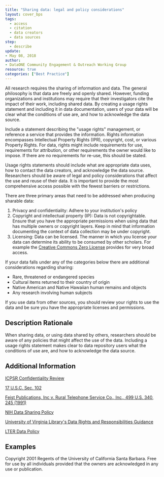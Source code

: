 ```yaml
---
title: "Sharing data: legal and policy considerations"
layout: cover_bps
tags:
  - access
  - citation
  - data creators
  - data sources
step:
  - describe
update:
- May 08, 2018
author:
- DataONE Community Engagement & Outreach Working Group
resource: true
categories: ["Best Practice"]
---
```



All research requires the sharing of information and data. The general philosophy is that data are freely and openly shared. However, funding organizations and institutions may require that their investigators cite the impact of their work, including shared data. By creating a usage rights statement and including it in data documentation, users of your data will be clear what the conditions of use are, and how to acknowledge the data source.

Include a statement describing the "usage rights" management, or reference a service that provides the information. Rights information encompasses Intellectual Property Rights (IPR), copyright, cost, or various Property Rights. For data, rights might include requirements for use, requirements for attribution, or other requirements the owner would like to impose. If there are no requirements for re-use, this should be stated.

Usage rights statements should include what are appropriate data uses, how to contact the data creators, and acknowledge the data source. Researchers should be aware of legal and policy considerations that affect the use and reuse of their data. It is important to provide the most comprehensive access possible with the fewest barriers or restrictions.

There are three primary areas that need to be addressed when producing sharable data:

1. Privacy and confidentiality: Adhere to your institution's policy
2. Copyright and intellectual property (IP): Data is not copyrightable. Ensure that you have the appropriate permissions when using data that has multiple owners or copyright layers. Keep in mind that information documenting the context of data collection may be under copyright.
3. Licensing: Data can be licensed. The manner in which you license your data can determine its ability to be consumed by other scholars. For example the [Creative Commons Zero License](https://creativecommons.org/choose/zero/) provides for very broad access.

If your data falls under any of the categories below there are additional considerations regarding sharing:

- Rare, threatened or endangered species
- Cultural items returned to their country of origin
- Native American and Native Hawaiian human remains and objects
- Any research involving human subjects

If you use data from other sources, you should review your rights to use the data and be sure you have the appropriate licenses and permissions.

## Description Rationale

When sharing data, or using data shared by others, researchers should be aware of any policies that might affect the use of the data. Including a usage rights statement makes clear to data repository users what the conditions of use are, and how to acknowledge the data source.

## Additional Information

[ICPSR Confidentiality Review](https://www.icpsr.umich.edu/icpsrweb/content/datamanagement/confidentiality/)

[17 U.S.C. Sec. 102](https://www.copyright.gov/title17/92chap1.html#102)

[Feist Publications, Inc v. Rural Telephone Service Co., Inc., 499 U.S. 340, 245 (1991)](https://en.wikipedia.org/wiki/Feist_Publications,_Inc._v._Rural_Telephone_Service_Co.)

[NIH Data Sharing Policy](https://grants.nih.gov/grants/policy/data_sharing/)

[University of Virginia Library's Data Rights and Responsibilities Guidance](http://www2.lib.virginia.edu/brown/data/Data_Rights_and_Responsibilities_Guidance.pdf)

[LTER Data Policy](https://lternet.edu/data-access-policy/)

## Examples

Copyright 2001 Regents of the University of California Santa Barbara. Free for use by all individuals provided that the owners are acknowledged in any use or publication.
